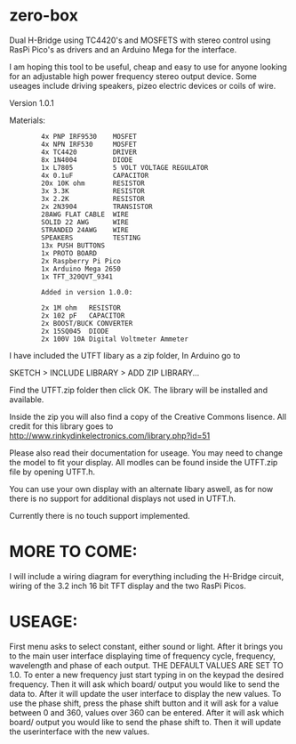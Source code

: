 # zero-box
Dual H-Bridge using TC4420's and MOSFETS with stereo control using RasPi Pico's as drivers and an Arduino Mega for the interface. 

I am hoping this tool to be useful, cheap and easy to use for anyone looking for an adjustable high power frequency stereo output device. Some useages include driving speakers, pizeo electric devices or coils of wire. 


Version 1.0.1

Materials:  

            4x PNP IRF9530    MOSFET
            4x NPN IRF530     MOSFET
            4x TC4420         DRIVER
            8x 1N4004         DIODE
            1x L7805          5 VOLT VOLTAGE REGULATOR
            4x 0.1uF          CAPACITOR
            20x 10K ohm       RESISTOR
            3x 3.3K           RESISTOR
            3x 2.2K           RESISTOR
            2x 2N3904         TRANSISTOR
            28AWG FLAT CABLE  WIRE
            SOLID 22 AWG      WIRE
            STRANDED 24AWG    WIRE
            SPEAKERS          TESTING
            13x PUSH BUTTONS
            1x PROTO BOARD
            2x Raspberry Pi Pico
            1x Arduino Mega 2650
            1x TFT_320QVT_9341
            
            Added in version 1.0.0:
            
            2x 1M ohm   RESISTOR
            2x 102 pF   CAPACITOR
            2x BOOST/BUCK CONVERTER
            2x 15SQ045  DIODE
            2x 100V 10A Digital Voltmeter Ammeter
            
            
            
            


I have included the UTFT libary as a zip folder, In Arduino go to 

SKETCH > INCLUDE LIBRARY > ADD ZIP LIBRARY... 

Find the UTFT.zip folder then click OK. The library will be installed and available.

Inside the zip you will also find a copy of the Creative Commons lisence. All credit for this library goes to   http://www.rinkydinkelectronics.com/library.php?id=51

Please also read their documentation for useage. You may need to change the model to fit your display. All modles can be found inside the UTFT.zip file by opening UTFT.h.

You can use your own display with an alternate libary aswell, as for now there is no support for additional displays not used in UTFT.h.

Currently there is no touch support implemented.

# MORE TO COME:

I will include a  wiring diagram for everything including the H-Bridge circuit, wiring of the 3.2 inch 16 bit TFT display and the two RasPi Picos. 

# USEAGE:

First menu asks to select constant, either sound or light. After it brings you to the main user interface displaying time of frequency cycle, frequency, wavelength and phase of each output. THE DEFAULT VALUES ARE SET TO 1.0. To enter a new frequency just start typing in on the keypad the desired frequency. Then it will ask which board/ output you would like to send the data to. After it will update the user interface to display the new values. To use the phase shift, press the phase shift button and it will ask for a value between 0 and 360, values over 360 can be entered. After it will ask which board/ output you would like to send the phase shift to. Then it will update the userinterface with the new values.  
